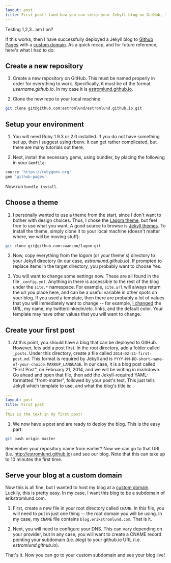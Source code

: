 ```yaml
---
layout: post
title: First post! (and how you can setup your Jekyll blog on GitHub, too)
---
```

Testing 1,2,3...am I on?

If this works, then I have successfully deployed a Jekyll blog to [Github Pages](http://pages.github.com) with a
[custom domain](http://blog.erikstromlund.com). As
 a quick
 recap, and for future reference, here's what I had to do:

## Create a new repository
1. Create a new repository on GitHub. This must be named properly in order for everything to work. Specifically,
it must be of the format *username.github.io*. In my case it is [estromlund.github.io](http://estromlund.github.io).

2. Clone the new repo to your local machine:

 ```bash
 git clone git@github.com:estromlund/estromlund.github.io.git
 ```

## Setup your environment
1. You will need Ruby 1.9.3 or 2.0 installed. If you do not have something set up, then I suggest using rbenv. It can
 get rather complicated, but there are many tutorials out there.

2. Next, install the necessary gems, using bundler, by placing the following in your `Gemfile`:

 ```ruby
 source 'https://rubygems.org'
 gem 'github-pages'
 ```

Now run `bundle install`.

## Choose a theme
1. I personally wanted to use a theme from the start, since I don't want to bother with design choices. Thus, I
chose the [Lagom theme](https://github.com/swansom/lagom), but feel free to use what you want. A good source to
browse is [Jekyll themes](http://jekyllthemes.org). To install the theme, simply clone it to your local machine
(doesn't matter where, we will be moving stuff):

 ```bash
 git clone git@github.com:swanson/lagom.git
 ```

2. Now, copy everything from the *lagom* (or your theme's) directory to your Jekyll directory (in our case,
*estromlund.github.io*). If prompted to replace items in the target directory, you probably want to choose Yes.

3. You will want to change some settings now. These are all found in the file `_config.yml`. Anything in there is
accessible to the rest of the blog under the `site.*` namespace. For example, `site.url` will always return the url
you place here, and can be a useful variable in other spots on your blog. If you used a template,
then there are probably a lot of values that you will immediately want to change -- for example,
[I changed](https://github.com/estromlund/estromlund.github.com/blob/master/_config.yml) the URL,
my name, my twitter/linkedin/etc. links, and the default color. Your template may have other values that you will want to change.

## Create your first post
1. At this point, you should have a blog that can be deployed to GitHub. However, lets add a post first. In the root
directory, add a folder called `_posts`. Under this directory, create a file called `2014-02-21-first-post.md`. This
format is required by Jekyll and is `YYYY-MM-DD-short-name-of-your-choice.MARKUP_LANGUAGE`. In our case,
it is a blog post called "First Post", on February 21, 2014, and we will be writing in markdown. Go ahead and open
that file, then add the Jekyll-required YAML-formatted "front-matter", followed by your post's text. This just tells
Jekyll which template to use, and what the blog's title is:

 ```yaml
 ---
 layout: post
 title: First post
 ---
 This is the text in my first post!
```

1. We now have a post and are ready to deploy the blog. This is the easy part:

 ```bash
 git push origin master
 ```

Remember your repository name from earlier? Now we can go to that URL (i.e. http://estromlund.github.io) and see our
blog. Note that this can take up to 10 minutes the first time.

## Serve your blog at a custom domain
Now this is all fine, but I wanted to host my blog at a [custom domain](http://blog.erikstromlund.com). Luckily,
this is pretty easy. In my case, I want this blog to be a subdomain of erikstromlund.com.

1. First, create a new file in your root directory called `CNAME`. In this file, you will need to put in just one
thing -- the root domain you will be using. In my case, my `CNAME` file contains `blog.erikstromlund.com`. That is it.

1. Next, you will need to configure your DNS. This can vary depending on your provider, but in any case,
you will want to create a CNAME record pointing your subdomain (i.e. *blog*) to your github.io URL (i.e. *estromlund.github.io*).

That's it. Now you can go to your custom subdomain and see your blog live!

